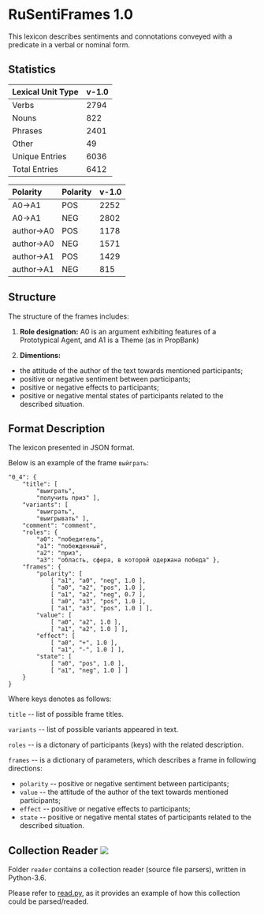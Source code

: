 # RuSentiFrames 1.0

This lexicon describes sentiments and connotations conveyed with a predicate in a verbal or nominal form.

## Statistics

| Lexical Unit Type | v-1.0 |
|-------------------|-------|
| Verbs             | 2794  |
| Nouns             | 822   |
| Phrases           | 2401  |
| Other             | 49    |
| Unique Entries    | 6036  |
| Total Entries     | 6412  |

| Polarity      | Polarity | v-1.0 |
|:--------------|----------|-------|
| A0→A1         | POS      | 2252  |
| A0→A1         | NEG      | 2802  |
| author→A0     | POS      | 1178  |
| author→A0     | NEG      | 1571  |
| author→A1     | POS      | 1429  |
| author→A1     | NEG      | 815   |

## Structure

The structure of the frames includes:

1. **Role designation:** A0 is an argument exhibiting features of a Prototypical Agent, and
A1 is a Theme (as in PropBank)

2. **Dimentions:**
* the attitude of the author of the text
towards mentioned participants;
*  positive or negative sentiment between
participants;
* positive or negative effects to participants;
* positive or negative mental states of
participants related to the described
situation.

## Format Description

The lexicon presented in JSON format.

Below is an example of the frame ```выйграть```:
```
"0_4": {
    "title": [
        "выиграть",
        "получить приз" ],
    "variants": [
        "выиграть",
        "выигрывать" ],
    "comment": "comment",
    "roles": {
        "a0": "победитель",
        "a1": "побежденный",
        "a2": "приз",
        "a3": "область, сфера, в которой одержана победа" },
    "frames": {
        "polarity": [
            [ "a1", "a0", "neg", 1.0 ],
            [ "a0", "a2", "pos", 1.0 ],
            [ "a1", "a2", "neg", 0.7 ],
            [ "a0", "a3", "pos", 1.0 ],
            [ "a1", "a3", "pos", 1.0 ] ],
        "value": [
            [ "a0", "a2", 1.0 ],
            [ "a1", "a2", 1.0 ] ],
        "effect": [
            [ "a0", "+", 1.0 ],
            [ "a1", "-", 1.0 ] ],
        "state": [
            [ "a0", "pos", 1.0 ],
            [ "a1", "neg", 1.0 ] ]
    }
}
```

Where keys denotes as follows:

```title``` -- list of possible frame titles.

```variants``` -- list of possible variants appeared in text.

```roles``` -- is a dictonary of participants (keys) with the related description.

```frames``` -- is a dictionary of parameters, which describes a frame in following directions:
* ````polarity```` -- positive or negative sentiment between
participants;
* ````value```` -- the attitude of the author of the text
towards mentioned participants;
* ````effect```` -- positive or negative effects to participants;
* ````state```` -- positive or negative mental states of
participants related to the described
situation.

## Collection Reader ![](https://img.shields.io/badge/Python-3.6-brightgreen.svg)

Folder `reader` contains a collection reader (source file parsers), written in Python-3.6.

Please refer to [read.py](read.py), as it provides an example of how this collection could be parsed/readed. 
